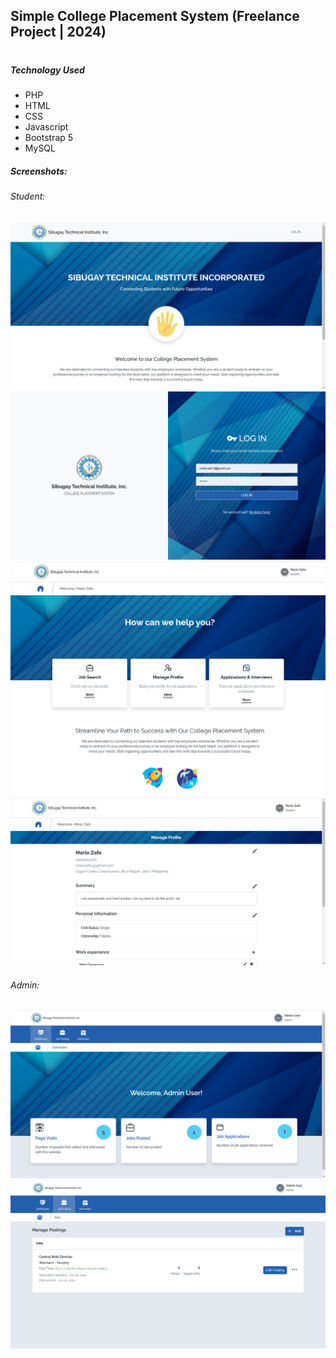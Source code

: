 ## Simple College Placement System  (Freelance Project | 2024)
#
##### Technology Used
* PHP
* HTML
* CSS
* Javascript
* Bootstrap 5
* MySQL


##### Screenshots:

###### Student:
!["landing page"](student-1.png)
!["Login page"](student-2.png)
!["Home page"](student-3.png)
!["Profile page"](student-4.png)
###### Admin:
![""](admin-1.png)
![""](admin-2.png)
